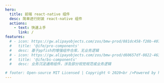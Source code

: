 ```yaml
---
hero:
  title: 前端 react-native 组件
  desc: 简单进行封装 react-native 组件
  actions:
    - text: 快速上手
      link: /
features:
  # - icon: https://gw.alipayobjects.com/zos/bmw-prod/881dc458-f20b-407b-947a-95104b5ec82b/k79dm8ih_w144_h144.png
  #   title: '@ife/pro-components'
  #   desc: 基于ppfish的增强组件仓库，无业务逻辑
  # - icon: https://gw.alipayobjects.com/zos/bmw-prod/d60657df-0822-4631-9d7c-e7a869c2f21c/k79dmz3q_w126_h126.png
  #   title: '@ife/bs-components'
  #   desc: 业务沉淀通用组件，涉及部分视觉规范或业务逻辑

# footer: Open-source MIT Licensed | Copyright © 2020<br />Powered by han
---
```

